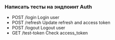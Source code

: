 ### Написать тесты на эндпоинт Auth

* POST /login Login user
* POST /refresh Update refresh and access token
* POST /logout Logout user
* GET /test-token Check access_token
